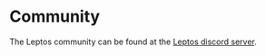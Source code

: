 # Community

The Leptos community can be found at the [Leptos discord server](https://discord.gg/u4GpBkK8sK).